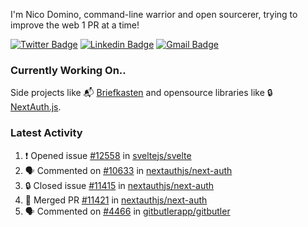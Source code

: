 
I'm Nico Domino, command-line warrior and open sourcerer, trying to improve the web 1 PR at a time!

[![Twitter Badge](https://img.shields.io/badge/-@ndom91-1ca0f1?style=flat-square&labelColor=1ca0f1&logo=twitter&logoColor=white&link=https://twitter.com/ndom91)](https://twitter.com/ndom91) [![Linkedin Badge](https://img.shields.io/badge/-ndom91-blue?style=flat-square&logo=Linkedin&logoColor=white&link=https://www.linkedin.com/in/ndom91/)](https://www.linkedin.com/in/ndom91/) [![Gmail Badge](https://img.shields.io/badge/-yo@ndo.dev-c14438?style=flat-square&logo=mail.ru&logoColor=white&link=mailto:yo@ndo.dev)](mailto:yo@ndo.dev)

### Currently Working On..

Side projects like 📬 [Briefkasten](https://briefkastenhq.com) and opensource libraries like 🔒 [NextAuth.js](https://github.com/nextauthjs/next-auth).

<!--START_SECTION_PROFILE_VIEWS:readme-info-->
<!--END_SECTION_PROFILE_VIEWS:readme-info-->

<!--START_SECTION_DAILY_COMMIT:readme-info-->
<!--END_SECTION_DAILY_COMMIT:readme-info-->

<!--START_SECTION_WEEKLY_COMMIT:readme-info-->
<!--END_SECTION_WEEKLY_COMMIT:readme-info-->

### Latest Activity

<!--START_SECTION:activity-->
1. ❗ Opened issue [#12558](https://github.com/sveltejs/svelte/issues/12558) in [sveltejs/svelte](https://github.com/sveltejs/svelte)
2. 🗣 Commented on [#10633](https://github.com/nextauthjs/next-auth/issues/10633#issuecomment-2243890409) in [nextauthjs/next-auth](https://github.com/nextauthjs/next-auth)
3. 🔒 Closed issue [#11415](https://github.com/nextauthjs/next-auth/issues/11415) in [nextauthjs/next-auth](https://github.com/nextauthjs/next-auth)
4. 🎉 Merged PR [#11421](https://github.com/nextauthjs/next-auth/pull/11421) in [nextauthjs/next-auth](https://github.com/nextauthjs/next-auth)
5. 🗣 Commented on [#4466](https://github.com/gitbutlerapp/gitbutler/pull/4466#issuecomment-2243880054) in [gitbutlerapp/gitbutler](https://github.com/gitbutlerapp/gitbutler)
<!--END_SECTION:activity-->
